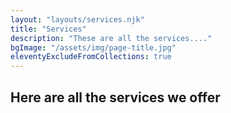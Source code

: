 ```yaml
---
layout: "layouts/services.njk"
title: "Services"
description: "These are all the services...."
bgImage: "/assets/img/page-title.jpg"
eleventyExcludeFromCollections: true
---
```


## Here are all the services we offer